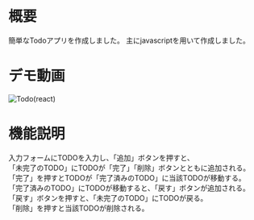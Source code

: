 # 概要
簡単なTodoアプリを作成しました。
主にjavascriptを用いて作成しました。

# デモ動画

![Todo(react)](https://github.com/Inoue-T826/react-practice-app/assets/170819367/90f98091-1658-43f6-8b94-1f85a6276e83)

# 機能説明

入力フォームにTODOを入力し、「追加」ボタンを押すと、<br >
「未完了のTODO」にTODOが「完了」「削除」ボタンとともに追加される。<br >
「完了」を押すとTODOが「完了済みのTODO」に当該TODOが移動する。<br >
「完了済みのTODO」にTODOが移動すると、「戻す」ボタンが追加される。<br >
「戻す」ボタンを押すと、「未完了のTODO」にTODOが戻る。<br >
「削除」を押すと当該TODOが削除される。

